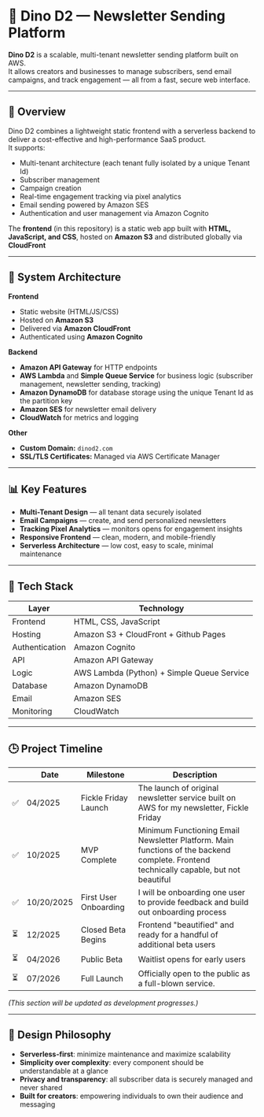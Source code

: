 # 🦖 Dino D2 — Newsletter Sending Platform

**Dino D2** is a scalable, multi-tenant newsletter sending platform built on AWS.  
It allows creators and businesses to manage subscribers, send email campaigns, and track engagement — all from a fast, secure web interface.

---

## 🚀 Overview

Dino D2 combines a lightweight static frontend with a serverless backend to deliver a cost-effective and high-performance SaaS product.  
It supports:
- Multi-tenant architecture (each tenant fully isolated by a unique Tenant Id)
- Subscriber management
- Campaign creation
- Real-time engagement tracking via pixel analytics
- Email sending powered by Amazon SES
- Authentication and user management via Amazon Cognito

The **frontend** (in this repository) is a static web app built with **HTML, JavaScript, and CSS**, hosted on **Amazon S3** and distributed globally via **CloudFront**

---

## 🧩 System Architecture

**Frontend**
- Static website (HTML/JS/CSS)
- Hosted on **Amazon S3**
- Delivered via **Amazon CloudFront**
- Authenticated using **Amazon Cognito**

**Backend**
- **Amazon API Gateway** for HTTP endpoints
- **AWS Lambda** and **Simple Queue Service** for business logic (subscriber management, newsletter sending, tracking)
- **Amazon DynamoDB** for database storage using the unique Tenant Id as the partition key
- **Amazon SES** for newsletter email delivery
- **CloudWatch** for metrics and logging

**Other**
- **Custom Domain:** `dinod2.com`
- **SSL/TLS Certificates:** Managed via AWS Certificate Manager

---

## 📊 Key Features

- **Multi-Tenant Design** — all tenant data securely isolated
- **Email Campaigns** — create, and send personalized newsletters
- **Tracking Pixel Analytics** — monitors opens for engagement insights
- **Responsive Frontend** — clean, modern, and mobile-friendly
- **Serverless Architecture** — low cost, easy to scale, minimal maintenance

---

## 🧱 Tech Stack

| Layer | Technology |
|-------|-------------|
| Frontend | HTML, CSS, JavaScript |
| Hosting | Amazon S3 + CloudFront + Github Pages |
| Authentication | Amazon Cognito |
| API | Amazon API Gateway |
| Logic | AWS Lambda (Python) + Simple Queue Service |
| Database | Amazon DynamoDB |
| Email | Amazon SES |
| Monitoring | CloudWatch |

---

## 🕒 Project Timeline

|  | Date | Milestone | Description |
|-----|------|------------|-------------|
| ✅ | 04/2025 | Fickle Friday Launch | The launch of original newsletter service built on AWS for my newsletter, Fickle Friday |
| ✅ | 10/2025 | MVP Complete | Minimum Functioning Email Newsletter Platform. Main functions of the backend complete. Frontend technically capable, but not beautiful |
| ✅ | 10/20/2025 | First User Onboarding | I will be onboarding one user to provide feedback and build out onboarding process |
| ⏳ | 12/2025 | Closed Beta Begins | Frontend "beautified" and ready for a handful of additional beta users |
| ⏳ | 04/2026 | Public Beta | Waitlist opens for early users |
| ⏳ | 07/2026 | Full Launch | Officially open to the public as a full-blown service. |

*(This section will be updated as development progresses.)*


---

## 🧠 Design Philosophy

- **Serverless-first**: minimize maintenance and maximize scalability  
- **Simplicity over complexity**: every component should be understandable at a glance  
- **Privacy and transparency**: all subscriber data is securely managed and never shared  
- **Built for creators**: empowering individuals to own their audience and messaging 
